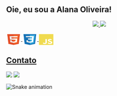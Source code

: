 ## Oie, eu sou a Alana Oliveira!
<div align="center">
  <a href="https://github.com/alanaolvra">
  <img height="180em" src="https://github-readme-stats.vercel.app/api?username=alanaolvra&show_icons=true&theme=radical&&include_all_commits=true&count_private=true"/>
  <img height="180em" src="https://github-readme-stats.vercel.app/api/top-langs/?username=alanaolvra&layout=compact&langs_count=7&theme=radical"/>
</div>
<div style="display: inline_block"><br>
  <img align="center" alt="Alana-HTML" height="30" width="40" src="https://raw.githubusercontent.com/devicons/devicon/master/icons/html5/html5-original.svg">
  <img align="center" alt="Alana-CSS" height="30" width="40" src="https://raw.githubusercontent.com/devicons/devicon/master/icons/css3/css3-original.svg">
  <img align="center" alt="Alana-Js" height="30" width="40" src="https://raw.githubusercontent.com/devicons/devicon/master/icons/javascript/javascript-plain.svg">
</div>


## Contato
<div> 
<a href = "https://www.linkedin.com/in/alana-oliveira-809082210" target="_blank"><img src="https://img.shields.io/badge/LinkedIn-0077B5?style=for-the-badge&logo=linkedin&logoColor=white" target="_blank"/></a>
<a href="https://instagram.com/alanaolvra" target="_blank"><img src="https://img.shields.io/badge/-Instagram-%23E4405F?style=for-the-badge&logo=instagram&logoColor=white" target="_blank"></a>
</div>

![Snake animation](https://github.com/rafaballerini/alanaolvra/blob/output/github-contribution-grid-snake.svg)
